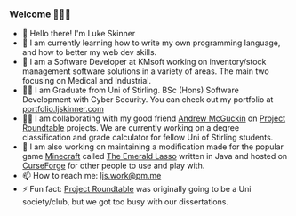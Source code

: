 ### Welcome 👋👋👋


- 👋 Hello there! I'm Luke Skinner 
- 🌱 I am currently learning how to write my own programming language, and how to better my web dev skills.
- 💼 I am a Software Developer at KMsoft working on inventory/stock management software solutions in a variety of areas. The main two focusing on Medical and Industrial.
- 👨‍🎓 I am Graduate from Uni of Stirling. BSc (Hons) Software Development with Cyber Security. You can check out my portfolio at [portfolio.ljskinner.com](https://portfolio.ljskinner.com/)
- 👨‍💻 I am collaborating with my good friend [Andrew McGuckin](https://github.com/AndrewMcGuckin) on [Project Roundtable](https://github.com/Project-Roundtable) projects. We are currently working on a degree classification and grade calculator for fellow Uni of Stirling students.
- 🧳 I am also working on maintaining a modification made for the popular game [Minecraft](https://www.minecraft.net/en-us) called [The Emerald Lasso](https://github.com/LJSkinner/The-Emerald-Lasso) written in Java and hosted on [CurseForge](https://www.curseforge.com/minecraft/mc-mods/the-emerald-lasso) for other people to use and play with.
- 📫 How to reach me: ljs.work@pm.me
- ⚡ Fun fact: [Project Roundtable](https://github.com/Project-Roundtable) was originally going to be a Uni society/club, but we got too busy with our dissertations.

